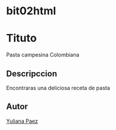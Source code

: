 # bit02html
# Tituto
Pasta campesina Colombiana 
## Descripccion
Encontraras una deliciosa receta de pasta
## Autor
[Yuliana Paez](https://www.linkedin.com/in/yuliana-garavito-paez-a84a5814a/)
